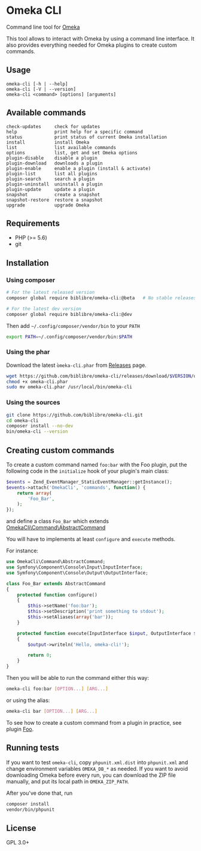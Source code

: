 # Omeka CLI

Command line tool for [Omeka]

This tool allows to interact with Omeka by using a command line interface.
It also provides everything needed for Omeka plugins to create custom
commands.

## Usage

    omeka-cli [-h | --help]
    omeka-cli [-V | --version]
    omeka-cli <command> [options] [arguments]

## Available commands

    check-updates     check for updates
    help              print help for a specific command
    status            print status of current Omeka installation
    install           install Omeka
    list              list available commands
    options           list, get and set Omeka options
    plugin-disable    disable a plugin
    plugin-download   downloads a plugin
    plugin-enable     enable a plugin (install & activate)
    plugin-list       list all plugins
    plugin-search     search a plugin
    plugin-uninstall  uninstall a plugin
    plugin-update     update a plugin
    snapshot          create a snapshot
    snapshot-restore  restore a snapshot
    upgrade           upgrade Omeka

## Requirements

- PHP (>= 5.6)
- git

## Installation

### Using composer

```sh
# For the latest released version
composer global require biblibre/omeka-cli:@beta   # No stable releases yet!

# For the latest dev version
composer global require biblibre/omeka-cli:@dev
```

Then add `~/.config/composer/vendor/bin` to your `PATH`

```sh
export PATH=~/.config/composer/vendor/bin:$PATH
```

### Using the phar

Download the latest ̀`omeka-cli.phar` from [Releases] page.

```sh
wget https://github.com/biblibre/omeka-cli/releases/download/$VERSION/omeka-cli.phar
chmod +x omeka-cli.phar
sudo mv omeka-cli.phar /usr/local/bin/omeka-cli
```

### Using the sources

```sh
git clone https://github.com/biblibre/omeka-cli.git
cd omeka-cli
composer install --no-dev
bin/omeka-cli --version
```

## Creating custom commands

To create a custom command named `foo:bar` with the Foo plugin, put the
following code in the `initialize` hook of your plugin's main class:

```php
$events = Zend_EventManager_StaticEventManager::getInstance();
$events->attach('OmekaCli', 'commands', function() {
    return array(
        'Foo_Bar',
    );
});
```

and define a class `Foo_Bar` which extends
[OmekaCli\Command\AbstractCommand](src/Command/AbstractCommand.php)

You will have to implements at least `configure` and `execute` methods.

For instance:

```php
use OmekaCli\Command\AbstractCommand;
use Symfony\Component\Console\Input\InputInterface;
use Symfony\Component\Console\Output\OutputInterface;

class Foo_Bar extends AbstractCommand
{
    protected function configure()
    {
        $this->setName('foo:bar');
        $this->setDescription('print something to stdout');
        $this->setAliases(array('bar'));
    }

    protected function execute(InputInterface $input, OutputInterface $output)
    {
        $output->writeln('Hello, omeka-cli!');

        return 0;
    }
}
```

Then you will be able to run the command either this way:

```sh
omeka-cli foo:bar [OPTION...] [ARG...]
```

or using the alias:

```sh
omeka-cli bar [OPTION...] [ARG...]
```

To see how to create a custom command from a plugin in practice, see plugin
[Foo].

## Running tests

If you want to test `omeka-cli`, copy `phpunit.xml.dist` into `phpunit.xml` and
change environment variables `OMEKA_DB_*` as needed.
If you want to avoid downloading Omeka before every run, you can download the
ZIP file manually, and put its local path in `OMEKA_ZIP_PATH`.

After you've done that, run

```sh
composer install
vendor/bin/phpunit
```

## License

GPL 3.0+

[Omeka]: https://omeka.org/
[Releases]: https://github.com/biblibre/omeka-cli/releases
[Foo]: https://github.com/biblibre/omeka-plugin-Foo
